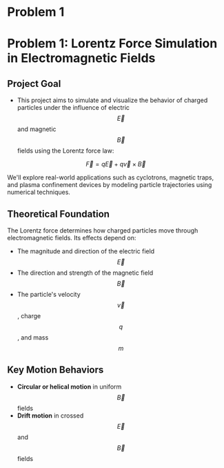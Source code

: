# Problem 1

# Problem 1: Lorentz Force Simulation in Electromagnetic Fields

## Project Goal
- This project aims to simulate and visualize the behavior of charged particles under the influence of electric $$ \vec{E} $$ and magnetic $$ \vec{B} $$ fields using the Lorentz force law:

$$
\vec{F} = q\vec{E} + q\vec{v} \times \vec{B}
$$

We'll explore real-world applications such as cyclotrons, magnetic traps, and plasma confinement devices by modeling particle trajectories using numerical techniques.

## Theoretical Foundation

The Lorentz force determines how charged particles move through electromagnetic fields. Its effects depend on:

- The magnitude and direction of the electric field $$ \vec{E} $$
- The direction and strength of the magnetic field $$ \vec{B} $$
- The particle's velocity $$ \vec{v} $$, charge $$ q $$, and mass $$ m $$

## Key Motion Behaviors

- **Circular or helical motion** in uniform $$ \vec{B} $$ fields  
- **Drift motion** in crossed $$ \vec{E} $$ and $$ \vec{B} $$ fields
